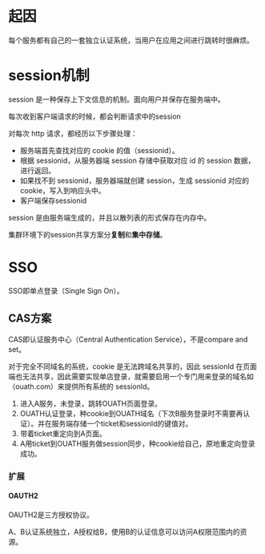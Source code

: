 # 起因

每个服务都有自己的一套独立认证系统，当用户在应用之间进行跳转时很麻烦。

# session机制

session 是一种保存上下文信息的机制。面向用户并保存在服务端中。

每次收到客户端请求的时候，都会判断请求中的session

对每次 http 请求，都经历以下步骤处理：

- 服务端首先查找对应的 cookie 的值（sessionid）。
- 根据 sessionid，从服务器端 session 存储中获取对应 id 的 session 数据，进行返回。
- 如果找不到 sessionid，服务器端就创建 session，生成 sessionid 对应的 cookie，写入到响应头中。
- 客户端保存sessionid

session 是由服务端生成的，并且以散列表的形式保存在内存中。

集群环境下的session共享方案分<b>复制</b>和<b>集中存储</b>。

# SSO

SSO即单点登录（Single Sign On）。

## CAS方案

CAS即认证服务中心（Central Authentication Service），不是compare and set。

对于完全不同域名的系统，cookie 是无法跨域名共享的，因此 sessionId 在页面端也无法共享，因此需要实现单店登录，就需要启用一个专门用来登录的域名如（ouath.com）来提供所有系统的 sessionId。

1. 进入A服务，未登录，跳转OUATH页面登录。
2. OUATH认证登录，种cookie到OUATH域名（下次B服务登录时不需要再认证）。并在服务端存储一个ticket和sessionId的键值对。
3. 带着ticket重定向到A页面。
4. A用ticket到OUATH服务做session同步，种cookie给自己，原地重定向登录成功。

### 扩展

#### OAUTH2

OAUTH2是三方授权协议。

A、B认证系统独立，A授权给B，使用B的认证信息可以访问A权限范围内的资源。